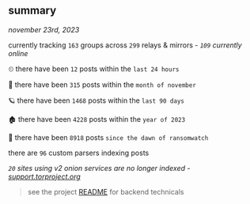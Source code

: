 
## summary
_november 23rd, 2023_

currently tracking `163` groups across `299` relays & mirrors - _`109` currently online_

⏲ there have been `12` posts within the `last 24 hours`

🦈 there have been `315` posts within the `month of november`

🪐 there have been `1468` posts within the `last 90 days`

🏚 there have been `4228` posts within the `year of 2023`

🦕 there have been `8918` posts `since the dawn of ransomwatch`

there are `96` custom parsers indexing posts

_`20` sites using v2 onion services are no longer indexed - [support.torproject.org](https://support.torproject.org/onionservices/v2-deprecation/)_

> see the project [README](https://github.com/joshhighet/ransomwatch#ransomwatch--) for backend technicals

